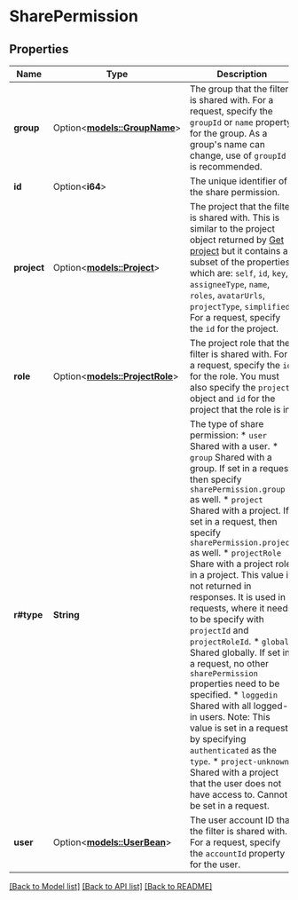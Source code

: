 # SharePermission

## Properties

Name | Type | Description | Notes
------------ | ------------- | ------------- | -------------
**group** | Option<[**models::GroupName**](GroupName.md)> | The group that the filter is shared with. For a request, specify the `groupId` or `name` property for the group. As a group's name can change, use of `groupId` is recommended. | [optional]
**id** | Option<**i64**> | The unique identifier of the share permission. | [optional][readonly]
**project** | Option<[**models::Project**](Project.md)> | The project that the filter is shared with. This is similar to the project object returned by [Get project](#api-rest-api-3-project-projectIdOrKey-get) but it contains a subset of the properties, which are: `self`, `id`, `key`, `assigneeType`, `name`, `roles`, `avatarUrls`, `projectType`, `simplified`.   For a request, specify the `id` for the project. | [optional]
**role** | Option<[**models::ProjectRole**](ProjectRole.md)> | The project role that the filter is shared with.   For a request, specify the `id` for the role. You must also specify the `project` object and `id` for the project that the role is in. | [optional]
**r#type** | **String** | The type of share permission:   *  `user` Shared with a user.  *  `group` Shared with a group. If set in a request, then specify `sharePermission.group` as well.  *  `project` Shared with a project. If set in a request, then specify `sharePermission.project` as well.  *  `projectRole` Share with a project role in a project. This value is not returned in responses. It is used in requests, where it needs to be specify with `projectId` and `projectRoleId`.  *  `global` Shared globally. If set in a request, no other `sharePermission` properties need to be specified.  *  `loggedin` Shared with all logged-in users. Note: This value is set in a request by specifying `authenticated` as the `type`.  *  `project-unknown` Shared with a project that the user does not have access to. Cannot be set in a request. | 
**user** | Option<[**models::UserBean**](UserBean.md)> | The user account ID that the filter is shared with. For a request, specify the `accountId` property for the user. | [optional]

[[Back to Model list]](../README.md#documentation-for-models) [[Back to API list]](../README.md#documentation-for-api-endpoints) [[Back to README]](../README.md)


